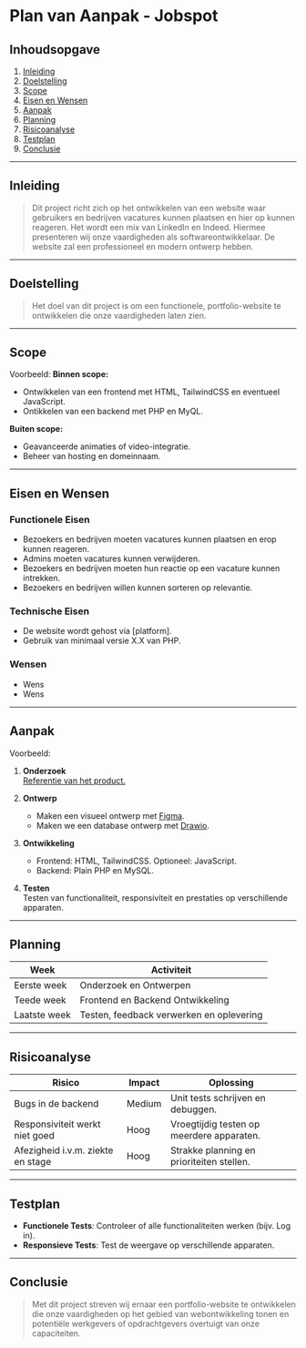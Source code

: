 # Plan van Aanpak - Jobspot

## Inhoudsopgave
1. [Inleiding](#inleiding)
2. [Doelstelling](#doelstelling)
3. [Scope](#scope)
4. [Eisen en Wensen](#eisen-en-wensen)
5. [Aanpak](#aanpak)
6. [Planning](#planning)
7. [Risicoanalyse](#risicoanalyse)
8. [Testplan](#testplan)
9. [Conclusie](#conclusie)

---

## Inleiding

> Dit project richt zich op het ontwikkelen van een website waar gebruikers en bedrijven vacatures kunnen plaatsen en hier op kunnen reageren. Het wordt een mix van LinkedIn en Indeed. Hiermee presenteren wij onze vaardigheden als softwareontwikkelaar. De website zal een professioneel en modern ontwerp hebben.

---

## Doelstelling

> Het doel van dit project is om een functionele, portfolio-website te ontwikkelen die onze vaardigheden laten zien. 

---

## Scope

Voorbeeld:
**Binnen scope:**
- Ontwikkelen van een frontend met HTML, TailwindCSS en eventueel JavaScript.
- Ontikkelen van een backend met PHP en MyQL.

**Buiten scope:**
- Geavanceerde animaties of video-integratie.
- Beheer van hosting en domeinnaam.

---

## Eisen en Wensen
### Functionele Eisen
- Bezoekers en bedrijven moeten vacatures kunnen plaatsen en erop kunnen reageren.
- Admins moeten vacatures kunnen verwijderen.
- Bezoekers en bedrijven moeten hun reactie op een vacature kunnen intrekken.
- Bezoekers en bedrijven willen kunnen sorteren op relevantie.

### Technische Eisen
- De website wordt gehost via [platform].
- Gebruik van minimaal versie X.X van PHP.

### Wensen
- Wens
- Wens

---

## Aanpak

Voorbeeld:
1. **Onderzoek**  
   [Referentie van het product.](https://github.com/Lythical1/backend-eind-project)
   
2. **Ontwerp**  
   - Maken een visueel ontwerp met [Figma](https://www.figma.com/).
   - Maken we een database ontwerp met [Drawio](https://www.drawio.com/).

3. **Ontwikkeling**  
   - Frontend: HTML, TailwindCSS. Optioneel: JavaScript.  
   - Backend: Plain PHP en MySQL.

4. **Testen**  
   Testen van functionaliteit, responsiviteit en prestaties op verschillende apparaten.

---

## Planning

| Week | Activiteit                |
|------|---------------------------|
| Eerste week    | Onderzoek en Ontwerpen  |
| Teede week    | Frontend en Backend Ontwikkeling |
| Laatste week    | Testen, feedback verwerken en oplevering |

---

## Risicoanalyse

| Risico                         | Impact | Oplossing                          |
|--------------------------------|--------|------------------------------------|
| Bugs in de backend             | Medium | Unit tests schrijven en debuggen. |
| Responsiviteit werkt niet goed | Hoog   | Vroegtijdig testen op meerdere apparaten. |
| Afezigheid i.v.m. ziekte en stage | Hoog   | Strakke planning en prioriteiten stellen. |

---

## Testplan

- **Functionele Tests**: Controleer of alle functionaliteiten werken (bijv. Log in).  
- **Responsieve Tests**: Test de weergave op verschillende apparaten.  

---

## Conclusie
> Met dit project streven wij ernaar een portfolio-website te ontwikkelen die onze vaardigheden op het gebied van webontwikkeling tonen en potentiële werkgevers of opdrachtgevers overtuigt van onze capaciteiten.
